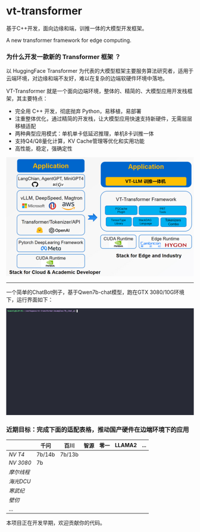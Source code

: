 # vt-transformer
基于C++开发，面向边缘和端，训推一体的大模型开发框架。

A new transformer framework for edge computing.

### 为什么开发一款新的 Transformer 框架 ？
 
以 HuggingFace Transformer 为代表的大模型框架主要服务算法研究者，适用于云端环境，对边缘和端不友好，难以在复杂的边端软硬件环境中落地。

VT-Transformer 就是一个面向边端环境，整体的、精简的、大模型应用开发栈框架，其主要特点：

+ 完全用 C++ 开发，彻底抛弃 Python，易移植，易部署
+ 注重整体优化，通过精简的开发栈，让大模型应用快速支持新硬件，无需层层移植适配
+ 两种典型应用模式：单机单卡低延迟推理，单机8卡训推一体
+ 支持Q4/Q8量化计算，KV Cache管理等优化和实用功能
+ 高性能，稳定，强确定性

![Reudce Software Stack](./assets/vt_reduce.png) 

---

一个简单的ChatBot例子，基于Qwen7b-chat模型，跑在GTX 3080/10G环境下，运行界面如下：

![A simple chatbot](./assets/qwen7b_gtx3080_10G.gif) 



### 近期目标：完成下面的适配表格，推动国产硬件在边端环境下的应用

|            | 千问    | 百川     |  智源   |  零一    |  LLAMA2  | ...  |
| --------   | ------- | ------- | ------- | ------- | ------- | ------- |
| *NV T4*    | 7b/14b  | 7b/13b  |         |         |         |        |
| *NV 3080*  | 7b      |         |         |         |         |        |
| *摩尔线程*  |         |         |         |         |         |        |
| *海光DCU*   |         |        |         |         |        |        |
| *寒武纪*    |         |        |          |        |        |        |
| *壁仞*      |         |        |          |         |        |        |
| ...        |         |        |          |         |        |        |


本项目正在开发早期，欢迎贡献你的代码。
